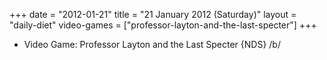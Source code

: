 +++
date = "2012-01-21"
title = "21 January 2012 (Saturday)"
layout = "daily-diet"
video-games = ["professor-layton-and-the-last-specter"]
+++


* Video Game: Professor Layton and the Last Specter {NDS} /b/